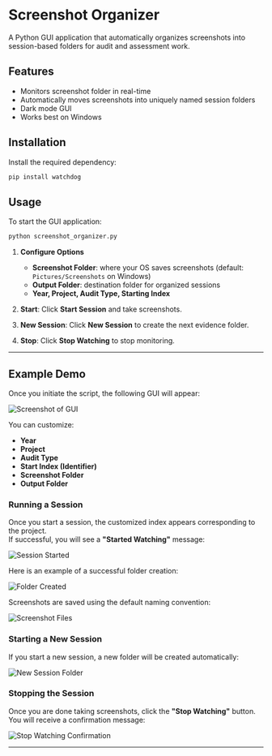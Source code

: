 # Screenshot Organizer

A Python GUI application that automatically organizes screenshots into session-based folders for audit and assessment work.

## Features
- Monitors screenshot folder in real-time
- Automatically moves screenshots into uniquely named session folders
- Dark mode GUI
- Works best on Windows

## Installation
Install the required dependency:
```bash
pip install watchdog
```

## Usage
To start the GUI application:
```bash
python screenshot_organizer.py
```

1. **Configure Options**  
   - **Screenshot Folder**: where your OS saves screenshots (default: `Pictures/Screenshots` on Windows)  
   - **Output Folder**: destination folder for organized sessions  
   - **Year, Project, Audit Type, Starting Index**

2. **Start**: Click **Start Session** and take screenshots.  
3. **New Session**: Click **New Session** to create the next evidence folder.  
4. **Stop**: Click **Stop Watching** to stop monitoring.

---

## Example Demo

Once you initiate the script, the following GUI will appear:

![Screenshot of GUI](screenshots/gui-example.png)

You can customize:
- **Year**
- **Project**
- **Audit Type**
- **Start Index (Identifier)**
- **Screenshot Folder**
- **Output Folder**

### Running a Session
Once you start a session, the customized index appears corresponding to the project.  
If successful, you will see a **"Started Watching"** message:

![Session Started](screenshots/session-started.png)

Here is an example of a successful folder creation:

![Folder Created](screenshots/folder-creation.png)

Screenshots are saved using the default naming convention:

![Screenshot Files](screenshots/screenshot-files.png)

### Starting a New Session
If you start a new session, a new folder will be created automatically:

![New Session Folder](screenshots/new-session.png)

### Stopping the Session
Once you are done taking screenshots, click the **"Stop Watching"** button.  
You will receive a confirmation message:

![Stop Watching Confirmation](screenshots/stop-watching.png)

---

